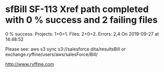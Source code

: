 # sfBill SF-113 Xref path completed with 0 % success and 2 failing files

0 % success. Projects: 1+0=1.  Files: 2+0=2. Errors: 2,4  On 2019-09-27 at 14:48:52



Please see: aws s3 sync s3://salesforce.dita/resultsBill or exchange.ryffine/users/aws/salesForce/Bill/

http://www.ryffine.com
